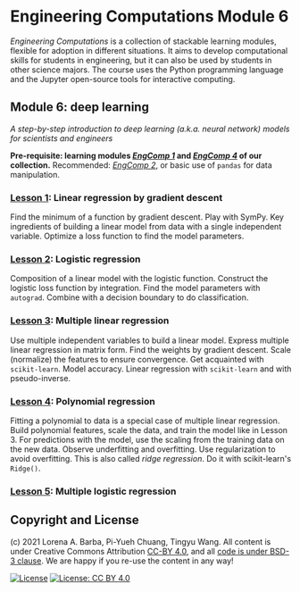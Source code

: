 # Engineering Computations Module 6

_Engineering Computations_ is a collection of stackable learning modules, flexible for adoption in different situations.
It aims to develop computational skills for students in engineering, but it can also be used by students in other science majors.
The course uses the Python programming language and the Jupyter open-source tools for interactive computing.

## Module 6: deep learning

*A step-by-step introduction to deep learning (a.k.a. neural network) models for scientists and engineers*

**Pre-requisite: learning modules [*EngComp 1*](https://github.com/engineersCode/EngComp1_offtheground) and [*EngComp 4*](https://github.com/engineersCode/EngComp4_landlinear) of our collection.** Recommended: [*EngComp 2*](https://github.com/engineersCode/EngComp2_takeoff), or basic use of `pandas` for data manipulation.

### [Lesson 1](http://go.gwu.edu/engcomp6lesson1): Linear regression by gradient descent

Find the minimum of a function by gradient descent. Play with SymPy. Key ingredients of building a linear model from data with a single independent variable. Optimize a loss function to find the model parameters.

### [Lesson 2](http://go.gwu.edu/engcomp6lesson2): Logistic regression

Composition of a linear model with the logistic function. Construct the logistic loss function by integration. Find the model parameters with `autograd`. Combine with a decision boundary to do classification.

### [Lesson 3](http://go.gwu.edu/engcomp6lesson3): Multiple linear regression

Use multiple independent variables to build a linear model. Express multiple linear regression in matrix form. Find the weights by gradient descent. Scale (normalize) the features to ensure convergence. Get acquainted with `scikit-learn`. Model accuracy. Linear regression with `scikit-learn` and with pseudo-inverse.

### [Lesson 4](http://go.gwu.edu/engcomp6lesson4): Polynomial regression

Fitting a polynomial to data is a special case of multiple linear regression. Build polynomial features, scale the data, and train the model like in Lesson 3. For predictions with the model, use the scaling from the training data on the new data. 
Observe underfitting and overfitting. Use regularization to avoid overfitting. This is also called _ridge regression_. 
Do it with scikit-learn's `Ridge()`.

### [Lesson 5](http://go.gwu.edu/engcomp6lesson5): Multiple logistic regression

## Copyright and License

(c) 2021 Lorena A. Barba, Pi-Yueh Chuang, Tingyu Wang. 
All content is under Creative Commons Attribution [CC-BY 4.0](https://creativecommons.org/licenses/by/4.0/legalcode.txt), and all [code is under BSD-3 clause](https://github.com/engineersCode/EngComp/blob/master/LICENSE). We are happy if you re-use the content in any way!

[![License](https://img.shields.io/badge/License-BSD%203--Clause-blue.svg)](https://opensource.org/licenses/BSD-3-Clause) [![License: CC BY 4.0](https://img.shields.io/badge/License-CC%20BY%204.0-lightgrey.svg)](https://creativecommons.org/licenses/by/4.0/)
